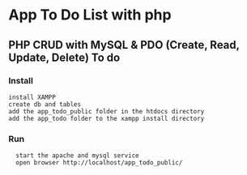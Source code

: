 # App To Do List with php 

## PHP CRUD with MySQL & PDO  (Create, Read, Update, Delete) To do

### Install
  ```
  install XAMPP
  create db and tables
  add the app_todo_public folder in the htdocs directory
  add the app_todo folder to the xampp install directory

  ```
### Run

  ```
    start the apache and mysql service
    open browser http://localhost/app_todo_public/
  ```